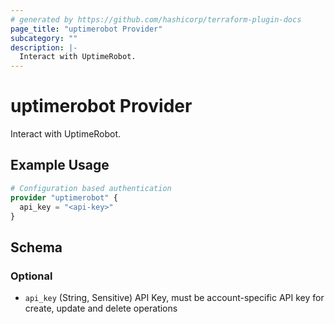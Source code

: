 ```yaml
---
# generated by https://github.com/hashicorp/terraform-plugin-docs
page_title: "uptimerobot Provider"
subcategory: ""
description: |-
  Interact with UptimeRobot.
---
```


# uptimerobot Provider

Interact with UptimeRobot.

## Example Usage

```terraform
# Configuration based authentication
provider "uptimerobot" {
  api_key = "<api-key>"
}
```

<!-- schema generated by tfplugindocs -->
## Schema

### Optional

- `api_key` (String, Sensitive) API Key, must be account-specific API key for create, update and delete operations
